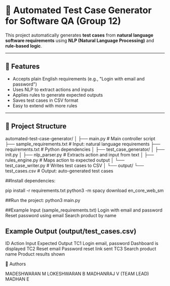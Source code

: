 # 🧪 Automated Test Case Generator for Software QA (Group 12)

This project automatically generates **test cases** from **natural language software requirements** using **NLP (Natural Language Processing)** and **rule-based logic**.

---
## 🚀 Features

- Accepts plain English requirements (e.g., "Login with email and password")
- Uses NLP to extract actions and inputs
- Applies rules to generate expected outputs
- Saves test cases in CSV format
- Easy to extend with more rules

---

## 📁 Project Structure

automated-test-case-generator/
│
├── main.py # Main controller script
├── sample_requirements.txt # Input: natural language requirements
├── requirements.txt # Python dependencies
│
├── test_case_generator/
│ ├── init.py
│ ├── nlp_parser.py # Extracts action and input from text
│ ├── rules_engine.py # Maps action to expected output
│ └── test_case_writer.py # Writes test cases to CSV
│
└── output/
└── test_cases.csv # Output: auto-generated test cases



##Install dependencies:

pip install -r requirements.txt
python3 -m spacy download en_core_web_sm

##Run the project:
python3 main.py

##Example Input (sample_requirements.txt)
Login with email and password
Reset password using email
Search product by name


## Example Output (output/test_cases.csv)
ID	Action	  Input	            Expected Output
TC1	Login	    email, password	  Dashboard is displayed
TC2	Reset	    email	Password    reset link sent
TC3	Search	  product name	    Product results shown

👥 Authors

MADESHWARAN M
LOKESHWARAN B
MADHANRAJ V (TEAM LEAD)
MADHAN E
